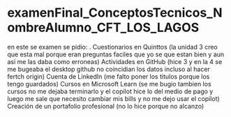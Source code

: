 # examenFinal_ConceptosTecnicos_NombreAlumno_CFT_LOS_LAGOS
en este se examen se pidio:
. Cuestionarios en Quinttos (la unidad 3 creo que esta mal porque eran preguntas faciles que yo se que estan bien y aun asi me las daba como erroneas)
 Actividades en GitHub (hice 3 y en la 4 se me bugeaba el desktop github no coincidian los datos incluso al hacer fertch origin)
  Cuenta de LinkedIn (me falto poner los titulos porque los tengo guardados)
Cursos en Microsoft Learn (se me bugio tambien los cursos no me dejaba terminarlo y el copilot hice lo del medio de pago y luego me sale que necesito cambiar mis bills y no me dejo usar el copilot)
Creación de un portafolio profesional (no lo hice porque no alcanzo)
